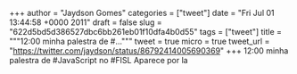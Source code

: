 
+++
author = "Jaydson Gomes"
categories = ["tweet"]
date = "Fri Jul 01 13:44:58 +0000 2011"
draft = false
slug = "622d5bd5d386527dbc6bb261eb01f10dfa4b0d55"
tags = ["tweet"]
title = """12:00 minha palestra de #..."""
tweet = true
micro = true
tweet_url = "https://twitter.com/jaydson/status/86792414005690369"
+++
12:00 minha palestra de #JavaScript no #FISL Aparece por la
